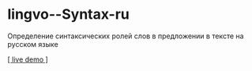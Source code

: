 # lingvo--Syntax-ru
Определение синтаксических ролей слов в предложении в тексте на русском языке

<a target="_blank" href="http://stx.apphb.com/index.html">[ live demo ]</a>
